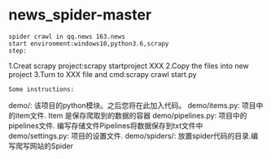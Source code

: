 # news_spider-master
	spider crawl in qq.news 163.news	
	start environment:windows10,python3.6,scrapy
	step:
1.Creat scrapy project:scrapy startproject XXX
2.Copy the files into new project
3.Turn to XXX file and cmd:scrapy crawl start.py
	
	Some instructions:
demo/: 该项目的python模块。之后您将在此加入代码。 
demo/items.py: 项目中的item文件. Item 是保存爬取到的数据的容器
demo/pipelines.py: 项目中的pipelines文件. 编写存储文件Pipelines将数据保存到txt文件中
demo/settings.py: 项目的设置文件. 
demo/spiders/: 放置spider代码的目录.编写爬写网站的Spider
